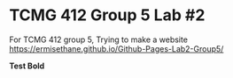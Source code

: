 # TCMG 412 Group 5 Lab #2
For TCMG 412 group 5, Trying to make a website
https://ermisethane.github.io/Github-Pages-Lab2-Group5/

**Test Bold**
